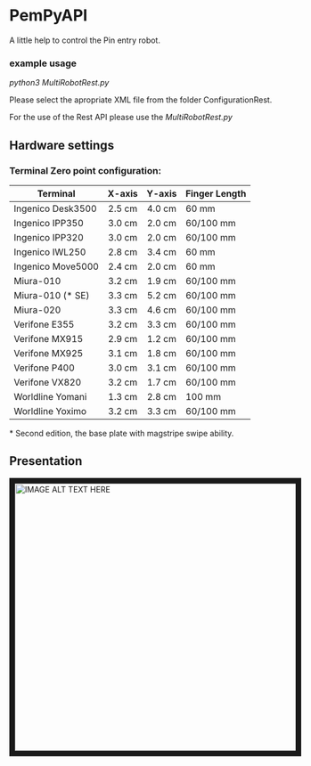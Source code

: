 # PemPyAPI

A little help to control the Pin entry robot. 

### example usage

*python3 MultiRobotRest.py*

Please select the apropriate XML file from the folder ConfigurationRest.

For the use of the Rest API please use the *MultiRobotRest.py*

## Hardware settings

### Terminal Zero point configuration:

|Terminal         | X-axis | Y-axis | Finger Length |
| --------------- |:------:|:------:|:--------------|
| Ingenico Desk3500 | 2.5 cm | 4.0 cm | 60 mm       |
| Ingenico IPP350 | 3.0 cm | 2.0 cm | 60/100 mm     |
| Ingenico IPP320 | 3.0 cm | 2.0 cm | 60/100 mm     |
| Ingenico IWL250 | 2.8 cm | 3.4 cm | 60 mm         |
| Ingenico Move5000 | 2.4 cm | 2.0 cm | 60 mm		|
| Miura-010       | 3.2 cm | 1.9 cm | 60/100 mm     |
| Miura-010 (* SE)  | 3.3 cm | 5.2 cm | 60/100 mm   |
| Miura-020       | 3.3 cm | 4.6 cm | 60/100 mm     |
| Verifone E355   | 3.2 cm | 3.3 cm | 60/100 mm     |
| Verifone MX915  | 2.9 cm | 1.2 cm | 60/100 mm     |
| Verifone MX925  | 3.1 cm | 1.8 cm | 60/100 mm     |
| Verifone P400   | 3.0 cm | 3.1 cm | 60/100 mm     |
| Verifone VX820  | 3.2 cm | 1.7 cm | 60/100 mm     |
| Worldline Yomani| 1.3 cm | 2.8 cm | 100 mm        |
| Worldline Yoximo| 3.2 cm | 3.3 cm | 60/100 mm     |

\* Second edition, the base plate with magstripe swipe ability.

## Presentation

<a href="http://www.youtube.com/watch?feature=player_embedded&v=SAwMnx8Vdb8
" target="_blank"><img src="http://img.youtube.com/vi/SAwMnx8Vdb8/0.jpg" 
alt="IMAGE ALT TEXT HERE" width="640" height="480" border="10" /></a>

